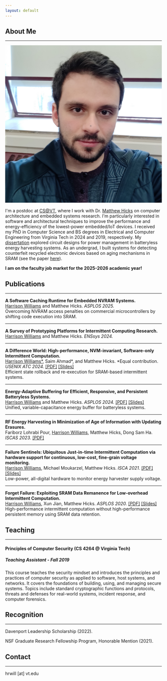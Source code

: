 ```yaml
---
layout: default
---
```


## About Me
---

<img class="profile-picture" src="files/profile.png">

I'm a postdoc at [CS@VT](https://cs.vt.edu/), where I work with Dr. [Matthew Hicks](https://impedimenttoprogress.com/) on computer architecture and embedded systems research. I'm particularly interested in software and architectural techniques to improve the performance and energy-efficiency of the lowest-power embedded/IoT devices. I received my PhD in Computer Science and BS degrees in Electrical and Computer Engineering from Virginia Tech in 2024 and 2019, respectively. My [dissertation](https://harriswms.github.io/files/Dissertation.pdf) explored circuit designs for power management in batteryless energy harvesting systems. As an undergrad, I built systems for detecting counterfeit recycled electronic devices based on aging mechanisms in SRAM (see the paper [here](https://harriswms.github.io/files/SiliconDatingArxiv.pdf)).

<b>I am on the faculty job market for the 2025-2026 academic year!</b>

## Publications
---

<b>A Software Caching Runtime for Embedded NVRAM Systems.</b>
<br>
<u>Harrison Williams</u> and Matthew Hicks. <i>ASPLOS 2025.</i>
<br>
Overcoming NVRAM access penalties on commercial microcontrollers by shifting code execution into SRAM.

---

<b>A Survey of Prototyping Platforms for Intermittent Computing Research.</b>
<br>
<u>Harrison Williams</u> and Matthew Hicks. <i>ENSsys 2024.</i>
<br>

---

<b>A Difference World: High-performance, NVM-invariant, Software-only Intermittent Computation.</b>
<br>
<u>Harrison Williams*</u>, Saim Ahmad\*, and Matthew Hicks. *Equal contribution. <i>USENIX ATC 2024.</i>
[\[PDF\]](https://harriswms.github.io/files/Camel.pdf)
[\[Slides\]](https://harriswms.github.io/files/CamelSlides.pdf)
<br>
Efficient state rollback and re-execution for SRAM-based intermittent systems.

---

<b>Energy-Adaptive Buffering for Efficient, Responsive, and Persistent Batteryless Systems.</b>
<br>
<u>Harrison Williams</u> and Matthew Hicks. <i>ASPLOS 2024.</i>
[\[PDF\]](https://harriswms.github.io/files/React.pdf)
[\[Slides\]](https://harriswms.github.io/files/ReactSlides.pdf)
<br>
Unified, variable-capacitance energy buffer for batteryless systems.

---

<b>RF Energy Harvesting in Minimization of Age of Information with Updating Erasures.</b>
<br>
Fariborz Lohrabi Pour, <u>Harrison Williams</u>, Matthew Hicks, Dong Sam Ha. <i>ISCAS 2023.</i>
[\[PDF\]](https://harriswms.github.io/files/Iscas2023.pdf)
<br>

---

<b>Failure Sentinels: Ubiquitous Just-in-time Intermittent Computation via hardware support for continuous, low-cost, fine-grain voltage monitoring.</b>
<br>
<u>Harrison Williams</u>, Michael Moukarzel, Matthew Hicks. <i>ISCA 2021.</i>
[\[PDF\]](https://harriswms.github.io/files/FailureSentinels.pdf)
[\[Slides\]](https://harriswms.github.io/files/FailureSentinelsSlides.pdf)
<br>
Low-power, all-digital hardware to monitor energy harvester supply voltage.

---

<b>Forget Failure: Exploiting SRAM Data Remanence for Low-overhead Intermittent Computation.</b>
<br>
<u>Harrison Williams</u>, Xun Jian, Matthew Hicks. <i>ASPLOS 2020.</i>
[\[PDF\]](https://harriswms.github.io/files/ForgetFailure.pdf)
[\[Slides\]](https://harriswms.github.io/files/ForgetFailureSlides.pdf)
<br>
High-performance intermittent computation without high-performance persistent memory using SRAM data retention.

## Teaching
---

#### Principles of Computer Security (CS 4264 @ Virginia Tech)
##### Teaching Assistant - Fall 2019
This course teaches the security mindset and introduces the principles and practices of computer security as applied to software, host systems, and networks. It covers the foundations of building, using, and managing secure systems. Topics include standard cryptographic functions and protocols, threats and defenses for real-world systems, incident response, and computer forensics.

## Recognition
---

Davenport Leadership Scholarship (2022).

NSF Graduate Research Fellowship Program, Honorable Mention (2021).

## Contact
---
hrwill \[at\] vt.edu
